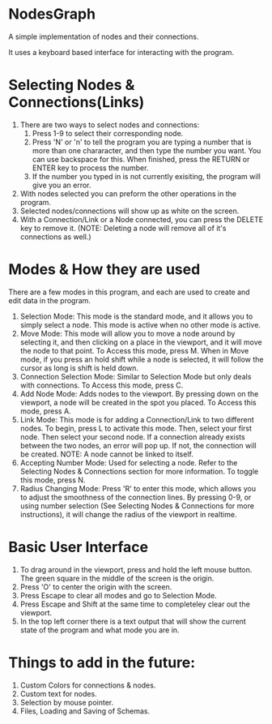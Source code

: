 # NodesGraph
A simple implementation of nodes and their connections.

It uses a keyboard based interface for interacting with the program.

# Selecting Nodes & Connections(Links)
1. There are two ways to select nodes and connections:
   1. Press 1-9 to select their corresponding node.
   2. Press 'N' or 'n' to tell the program you are typing a number that is more than one chararacter, and then type the number you want. You can use backspace for this. When finished, press the RETURN or ENTER key to process the number.
   3. If the number you typed in is not currently exisiting, the program will give you an error.
2. With nodes selected you can preform the other operations in the program.
3. Selected nodes/connections will show up as white on the screen.
4. With a Connection/Link or a Node connected, you can press the DELETE key to remove it. (NOTE: Deleting a node will remove all of it's connections as well.)

# Modes & How they are used
There are a few modes in this program, and each are used to create and edit data in the program.

1. Selection Mode: This mode is the standard mode, and it allows you to simply select a node. This mode is active when no other mode is active.
2. Move Mode: This mode will allow you to move a node around by selecting it, and then clicking on a place in the viewport, and it will move the node to that point. To Access this mode, press M. When in Move mode, if you press an hold shift while a node is selected, it will follow the cursor as long is shift is held down.
3. Connection Selection Mode: Similar to Selection Mode but only deals with connections. To Access this mode, press C.
4. Add Node Mode: Adds nodes to the viewport. By pressing down on the viewport, a node will be created in the spot you placed. To Access this mode, press A.
5. Link Mode: This mode is for adding a Connection/Link to two different nodes. To begin, press L to activate this mode. Then, select your first node. Then select your second node. If a connection already exists between the two nodes, an error will pop up. If not, the connection will be created. NOTE: A node cannot be linked to itself.
6. Accepting Number Mode: Used for selecting a node. Refer to the Selecting Nodes & Connections section for more information. To toggle this mode, press N.
7. Radius Changing Mode: Press 'R' to enter this mode, which allows you to adjust the smoothness of the connection lines. By pressing 0-9, or using number selection (See Selecting Nodes & Connections for more instructions), it will change the radius of the viewport in realtime.

# Basic User Interface
1. To drag around in the viewport, press and hold the left mouse button. The green square in the middle of the screen is the origin.
2. Press 'O' to center the origin with the screen.
3. Press Escape to clear all modes and go to Selection Mode.
4. Press Escape and Shift at the same time to completeley clear out the viewport.
5. In the top left corner there is a text output that will show the current state of the program and what mode you are in.

# Things to add in the future:
1. Custom Colors for connections & nodes.
2. Custom text for nodes.
3. Selection by mouse pointer.
4. Files, Loading and Saving of Schemas.
